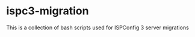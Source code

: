 ispc3-migration
===============

This is a collection of bash scripts used for ISPConfig 3 server migrations
